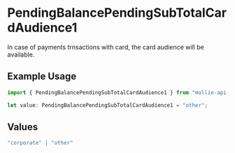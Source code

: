 # PendingBalancePendingSubTotalCardAudience1

In case of payments trnsactions with card, the card audience will be available.

## Example Usage

```typescript
import { PendingBalancePendingSubTotalCardAudience1 } from "mollie-api-typescript/models/operations";

let value: PendingBalancePendingSubTotalCardAudience1 = "other";
```

## Values

```typescript
"corporate" | "other"
```